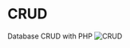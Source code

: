 # CRUD
Database CRUD with PHP
![CRUD](https://user-images.githubusercontent.com/79531793/127635332-1cf5e25d-4f9f-407e-a8c8-b5764b8d9271.JPG)
